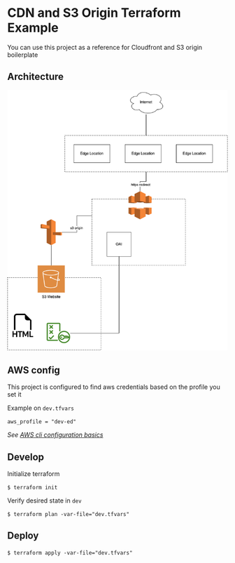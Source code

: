 # CDN and S3 Origin Terraform Example

You can use this project as a reference for Cloudfront and S3 origin boilerplate

## Architecture
![arch](arch.png)


## AWS config

This project is configured to find aws credentials based on the profile you set it

Example on `dev.tfvars`
```
aws_profile = "dev-ed"
```

*See [AWS cli configuration basics](https://docs.aws.amazon.com/cli/latest/userguide/cli-configure-quickstart.html)*


## Develop
Initialize terraform
```
$ terraform init
```
Verify desired state in `dev`
```
$ terraform plan -var-file="dev.tfvars"
```

## Deploy
```
$ terraform apply -var-file="dev.tfvars"
```
